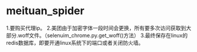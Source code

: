 # meituan_spider
1.要购买代理ip。
2.美团由于加密字体一段时间会更换，所有要多次访问获取到大部分.woff文件。（selenuim_chrome.py.get_woff()方法）
3.最终保存在linux的redis数据库，即要开通linux系统下的端口或者关闭防火墙。
